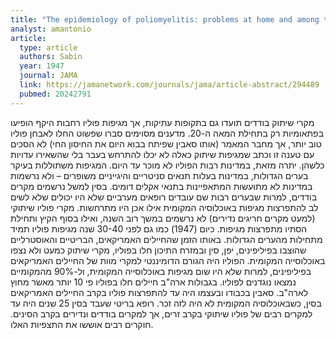 ```yaml
---
title: "Тhe epidemiology of poliomyelitis: problems at home and among the armed forces abroad"
analyst: amantonio
article:
  type: article
  authors: Sabin
  year: 1947
  journal: JAMA
  link: https://jamanetwork.com/journals/jama/article-abstract/294489
  pubmed: 20242791
---
```


מקרי שיתוק בודדים תועדו גם בתקופות עתיקות, אך מגיפות פוליו רחבות היקף הופיעו בפתאומיות רק בתחילת המאה ה-20. מדענים מסוימים סברו שפשוט החלו לאבחן פוליו טוב יותר, אך מחבר המאמר (אותו סאבין שפיתח בבוא היום את החיסון החי) לא הסכים עם טענה זו וכתב שמגיפות שיתוק כאלה לא יכלו להתרחש בעבר בלי שהשאירו עדויות כלשהן.
יתרה מזאת, במדינות רבות הפוליו לא מוכר עד היום. המגיפות משתוללות בעיקר בערים הגדולות, במדינות בעלות תנאים סניטריים והיגייניים משופרים – ולא נרשמות במדינות לא מתועשות המתאפיינות בתנאי אקלים דומים. בסין למשל נרשמים מקרים בודדים, למרות שבערים רבות שם עובדים רופאים מערביים שלא היו יכולים שלא לשים לב להתפרצות מגיפות באוכלוסיה המקומית אילו אכן היו מתרחשות.
מקרי פוליו שיתוקי (למעט מקרים חריגים נדירים) לא נרשמים במשך רוב השנה, ואילו בסוף הקיץ ותחילת הסתיו מתפרצות מגיפות. כיום (1947) כמו גם לפני 30-40 שנה מגיפות פוליו תמיד מתחילות מהערים הגדולות.
באותו הזמן שהחיילים האמריקאים, הבריטיים והאוסטרליים שהוצבו בפיליפינים, יפן, סין ובמזרח התיכון חלו בפוליו, מקרי שיתוק כמעט ולא נצפו באוכלוסייה המקומית. הפוליו היה הגורם הדומיננטי למקרי מוות של החיילים האמריקאים בפיליפינים, למרות שלא היו שום מגיפות באוכלוסייה המקומית, ול-90% מהמקומיים נמצאו נוגדנים לפוליו. בגבולות ארה"ב חיילים חלו בפוליו פי 10 יותר מאשר מחוץ לארה"ב. סאבין בכבודו ובעצמו היה עד להתפרצות פוליו בקרב החיילים האמריקאים בסין, כשבאוכלוסיה המקומית לא היה לזה זכר. רופא בריטי שעבד בסין 25 שנים היה עד למקרים רבים של פוליו שיתוקי בקרב זרים, אך למקרים בודדים ונדירים בקרב הסינים. חוקרים רבים אוששו את התצפיות האלו.
